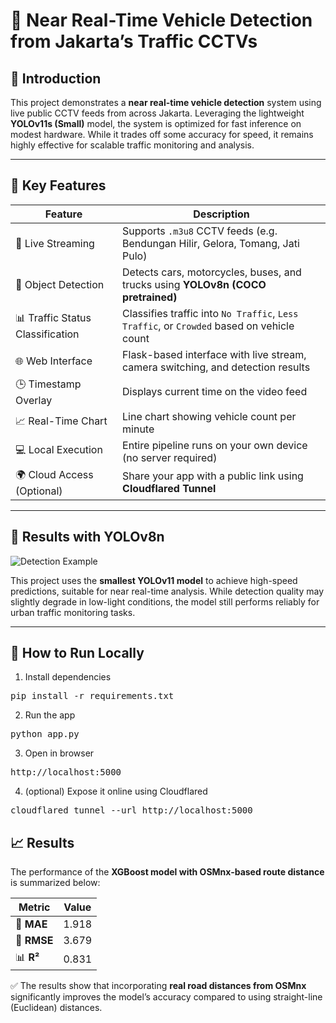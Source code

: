 # 🚗 Near Real-Time Vehicle Detection from Jakarta’s Traffic CCTVs

## 📖 Introduction
This project demonstrates a **near real-time vehicle detection** system using live public CCTV feeds from across Jakarta. Leveraging the lightweight **YOLOv11s (Small)** model, the system is optimized for fast inference on modest hardware. While it trades off some accuracy for speed, it remains highly effective for scalable traffic monitoring and analysis.

---

## 🔧 Key Features

| Feature                               | Description                                                                 |
|---------------------------------------|-----------------------------------------------------------------------------|
| 🔴 Live Streaming                     | Supports `.m3u8` CCTV feeds (e.g. Bendungan Hilir, Gelora, Tomang, Jati Pulo) |
| 🎯 Object Detection                   | Detects cars, motorcycles, buses, and trucks using **YOLOv8n (COCO pretrained)** |
| 📊 Traffic Status Classification     | Classifies traffic into `No Traffic`, `Less Traffic`, or `Crowded` based on vehicle count |
| 🌐 Web Interface                      | Flask-based interface with live stream, camera switching, and detection results |
| 🕒 Timestamp Overlay                  | Displays current time on the video feed                                    |
| 📈 Real-Time Chart                    | Line chart showing vehicle count per minute                                |
| 💻 Local Execution                    | Entire pipeline runs on your own device (no server required)               |
| 🌍 Cloud Access (Optional)           | Share your app with a public link using **Cloudflared Tunnel**             |

---

## 🧠 Results with YOLOv8n

<img src="Content/GifExamples.gif" alt="Detection Example"/>

This project uses the **smallest YOLOv11 model** to achieve high-speed predictions, suitable for near real-time analysis. While detection quality may slightly degrade in low-light conditions, the model still performs reliably for urban traffic monitoring tasks.

---

## 🧪 How to Run Locally
1. Install dependencies
<pre>pip install -r requirements.txt</pre>
2. Run the app
<pre>python app.py</pre>
3. Open in browser
<pre>http://localhost:5000</pre>
4. (optional) Expose it online using Cloudflared
<pre>cloudflared tunnel --url http://localhost:5000</pre>

## 📈 Results

The performance of the **XGBoost model with OSMnx-based route distance** is summarized below:

| Metric | Value |
|--------|-------|
| 🧮 **MAE**  | 1.918 |
| 📏 **RMSE** | 3.679 |
| 📊 **R²**   | 0.831 |

✅ The results show that incorporating **real road distances from OSMnx** significantly improves the model’s accuracy compared to using straight-line (Euclidean) distances.  
